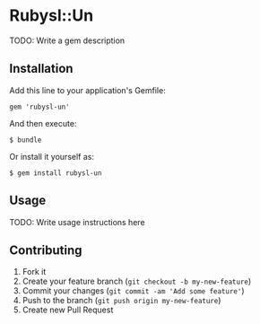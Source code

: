 # Rubysl::Un

TODO: Write a gem description

## Installation

Add this line to your application's Gemfile:

    gem 'rubysl-un'

And then execute:

    $ bundle

Or install it yourself as:

    $ gem install rubysl-un

## Usage

TODO: Write usage instructions here

## Contributing

1. Fork it
2. Create your feature branch (`git checkout -b my-new-feature`)
3. Commit your changes (`git commit -am 'Add some feature'`)
4. Push to the branch (`git push origin my-new-feature`)
5. Create new Pull Request
